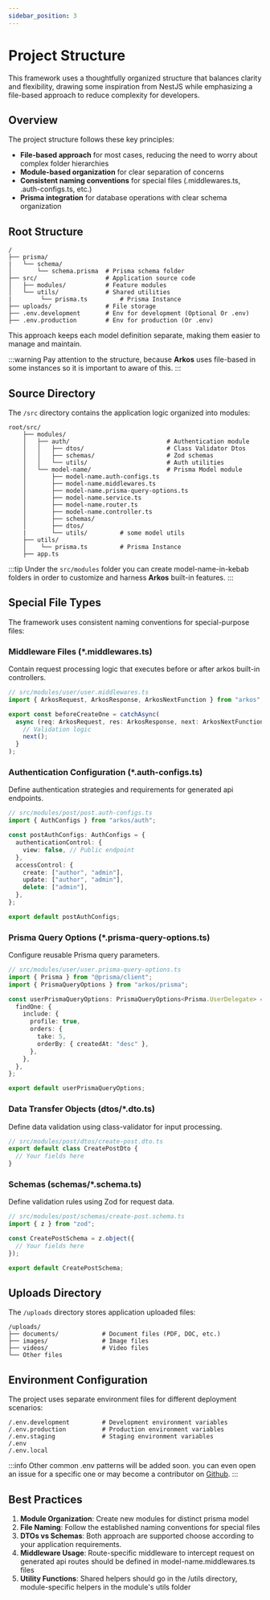 ```yaml
---
sidebar_position: 3
---
```


# Project Structure

This framework uses a thoughtfully organized structure that balances clarity and flexibility, drawing some inspiration from NestJS while emphasizing a file-based approach to reduce complexity for developers.

## Overview

The project structure follows these key principles:

- **File-based approach** for most cases, reducing the need to worry about complex folder hierarchies
- **Module-based organization** for clear separation of concerns
- **Consistent naming conventions** for special files (.middlewares.ts, .auth-configs.ts, etc.)
- **Prisma integration** for database operations with clear schema organization

## Root Structure

```
/
├── prisma/
|   └── schema/
│       └── schema.prisma  # Prisma schema folder
├── src/                   # Application source code
│   ├── modules/           # Feature modules
│   └── utils/             # Shared utilities
|        └── prisma.ts         # Prisma Instance
├── uploads/               # File storage
├── .env.development       # Env for development (Optional Or .env)
├── .env.production        # Env for production (Or .env)
```

This approach keeps each model definition separate, making them easier to manage and maintain.

:::warning
Pay attention to the structure, because **Arkos** uses file-based in some instances so it is important to aware of this.
:::

## Source Directory

The `/src` directory contains the application logic organized into modules:

```
root/src/
    ├── modules/
    │   ├── auth/                           # Authentication module
    │   │   ├── dtos/                       # Class Validator Dtos
    │   │   ├── schemas/                    # Zod schemas
    │   │   └── utils/                      # Auth utilities
    │   └── model-name/                     # Prisma Model module
    │       ├── model-name.auth-configs.ts
    │       ├── model-name.middlewares.ts
    │       ├── model-name.prisma-query-options.ts
    │       ├── model-name.service.ts
    │       ├── model-name.router.ts
    │       ├── model-name.controller.ts
    │       ├── schemas/
    │       ├── dtos/
    |       └── utils/         # some model utils
    ├── utils/
    │    └── prisma.ts         # Prisma Instance
    ├── app.ts
```

:::tip
Under the `src/modules` folder you can create model-name-in-kebab folders in order to customize and harness **Arkos** built-in features.
:::

## Special File Types

The framework uses consistent naming conventions for special-purpose files:

### Middleware Files (\*.middlewares.ts)

Contain request processing logic that executes before or after arkos built-in controllers.

```typescript
// src/modules/user/user.middlewares.ts
import { ArkosRequest, ArkosResponse, ArkosNextFunction } from "arkos";

export const beforeCreateOne = catchAsync(
  async (req: ArkosRequest, res: ArkosResponse, next: ArkosNextFunction) => {
    // Validation logic
    next();
  }
);
```

### Authentication Configuration (\*.auth-configs.ts)

Define authentication strategies and requirements for generated api endpoints.

```ts
// src/modules/post/post.auth-configs.ts
import { AuthConfigs } from "arkos/auth";

const postAuthConfigs: AuthConfigs = {
  authenticationControl: {
    view: false, // Public endpoint
  },
  accessControl: {
    create: ["author", "admin"],
    update: ["author", "admin"],
    delete: ["admin"],
  },
};

export default postAuthConfigs;
```

### Prisma Query Options (\*.prisma-query-options.ts)

Configure reusable Prisma query parameters.

```ts
// src/modules/user/user.prisma-query-options.ts
import { Prisma } from "@prisma/client";
import { PrismaQueryOptions } from "arkos/prisma";

const userPrismaQueryOptions: PrismaQueryOptions<Prisma.UserDelegate> = {
  findOne: {
    include: {
      profile: true,
      orders: {
        take: 5,
        orderBy: { createdAt: "desc" },
      },
    },
  },
};

export default userPrismaQueryOptions;
```

### Data Transfer Objects (dtos/\*.dto.ts)

Define data validation using class-validator for input processing.

```typescript
// src/modules/post/dtos/create-post.dto.ts
export default class CreatePostDto {
  // Your fields here
}
```

### Schemas (schemas/\*.schema.ts)

Define validation rules using Zod for request data.

```ts
// src/modules/post/schemas/create-post.schema.ts
import { z } from "zod";

const CreatePostSchema = z.object({
  // Your fields here
});

export default CreatePostSchema;
```

## Uploads Directory

The `/uploads` directory stores application uploaded files:

```
/uploads/
├── documents/            # Document files (PDF, DOC, etc.)
├── images/               # Image files
├── videos/               # Video files
└── Other files
```

## Environment Configuration

The project uses separate environment files for different deployment scenarios:

```
/.env.development         # Development environment variables
/.env.production          # Production environment variables
/.env.staging             # Staging environment variables
/.env
/.env.local
```

:::info
Other common .env patterns will be added soon. you can even open an issue for a specific one or may become a contributor on [Github](https://github.com/Uanela/arkos).
:::

## Best Practices

1. **Module Organization**: Create new modules for distinct prisma model
2. **File Naming**: Follow the established naming conventions for special files
3. **DTOs vs Schemas**: Both approach are supported choose according to your application requirements.
4. **Middleware Usage**: Route-specific middleware to intercept request on generated api routes should be defined in model-name.middlewares.ts files
5. **Utility Functions**: Shared helpers should go in the /utils directory, module-specific helpers in the module's utils folder
